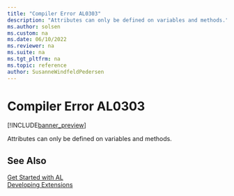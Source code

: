```yaml
---
title: "Compiler Error AL0303"
description: "Attributes can only be defined on variables and methods."
ms.author: solsen
ms.custom: na
ms.date: 06/10/2022
ms.reviewer: na
ms.suite: na
ms.tgt_pltfrm: na
ms.topic: reference
author: SusanneWindfeldPedersen
---
```

[//]: # (START>DO_NOT_EDIT)
[//]: # (IMPORTANT:Do not edit any of the content between here and the END>DO_NOT_EDIT.)
[//]: # (Any modifications should be made in the .xml files in the ModernDev repo.)
# Compiler Error AL0303

[!INCLUDE[banner_preview](../includes/banner_preview.md)]

Attributes can only be defined on variables and methods.

[//]: # (IMPORTANT: END>DO_NOT_EDIT)
## See Also  
[Get Started with AL](../devenv-get-started.md)  
[Developing Extensions](../devenv-dev-overview.md)  